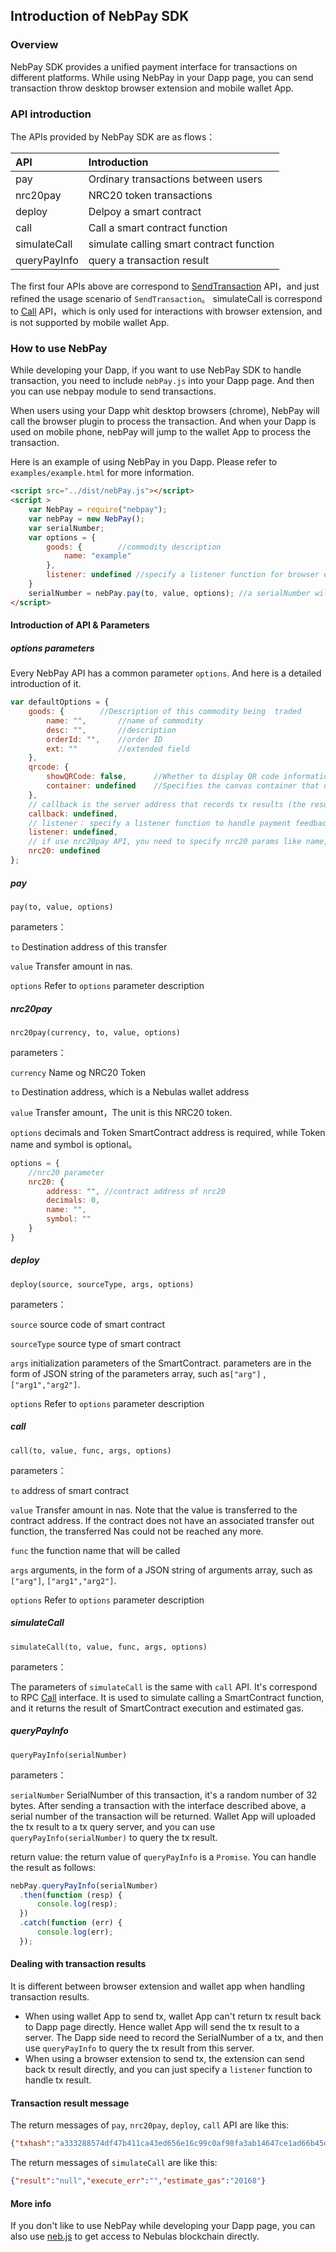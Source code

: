 ## Introduction of NebPay SDK

### Overview
NebPay SDK provides a unified payment interface for transactions on different platforms. While using NebPay in your Dapp page, you can send transaction throw desktop browser extension and mobile wallet App.

### API introduction

The APIs provided by NebPay SDK are as flows：
 
API | Introduction 
:--- | :---
pay | Ordinary transactions between users
nrc20pay|NRC20 token transactions
deploy|Delpoy a smart contract
call|Call a smart contract function
simulateCall|simulate calling smart contract function
queryPayInfo|query a transaction result

The first four APIs above are correspond to [SendTransaction](https://github.com/nebulasio/wiki/blob/master/rpc_admin.md#sendtransaction) API，and just refined the usage scenario of `SendTransaction`。
simulateCall is correspond to [Call](https://github.com/nebulasio/wiki/blob/master/rpc.md#call) API，which is only used for interactions with browser extension, and is not supported by mobile wallet App.


### How to use NebPay
While developing your Dapp, if you want to use NebPay SDK to handle transaction, you need to include `nebPay.js` into your Dapp page. And then you can use nebpay module to send transactions.

When users using your Dapp whit desktop browsers (chrome), NebPay will call the browser plugin to process the transaction. And when your Dapp is used on mobile phone, nebPay will jump to the wallet App to process the transaction.

Here is an example of using NebPay in you Dapp. Please refer to `examples/example.html` for more information.
```html
<script src="../dist/nebPay.js"></script>
<script >
    var NebPay = require("nebpay");
    var nebPay = new NebPay();    
    var serialNumber;
    var options = {
        goods: {        //commodity description
            name: "example"
        },        
        listener: undefined //specify a listener function for browser extension, which will handle the tx result
    }
    serialNumber = nebPay.pay(to, value, options); //a serialNumber will be returned when calling the NebPay API, then you can query the tx result with this SerialNumber
</script>
```

#### Introduction of API & Parameters

##### options parameters

Every NebPay API has a common parameter `options`. And here is a detailed introduction of it.
```js
var defaultOptions = {
	goods: {        //Description of this commodity being  traded
		name: "",       //name of commodity
		desc: "",       //description
		orderId: "",    //order ID
		ext: ""         //extended field
	},
	qrcode: {
		showQRCode: false,      //Whether to display QR code information
		container: undefined    //Specifies the canvas container that displays the QR code. 
	},
	// callback is the server address that records tx results (the results is uploaded by wallet App)
	callback: undefined,
	// listener： specify a listener function to handle payment feedback message（just used by browser extension，App wallet doesn't support listener）
	listener: undefined,
	// if use nrc20pay API, you need to specify nrc20 params like name, address, symbol, decimals
	nrc20: undefined
};
```

##### pay

    pay(to, value, options)

parameters：

`to` Destination address of this transfer

`value` Transfer amount in nas.

`options` Refer to `options` parameter description

##### nrc20pay

    nrc20pay(currency, to, value, options)

parameters：

`currency` Name og NRC20 Token

`to` Destination address, which is a Nebulas wallet address

`value` Transfer amount，The unit is this NRC20 token.

`options` decimals and Token SmartContract address is required, while Token name and symbol is optional。

```js
options = {
    //nrc20 parameter
    nrc20: {  
        address: "", //contract address of nrc20
        decimals: 0,
        name: "",
        symbol: ""
    }
}
```

##### deploy

    deploy(source, sourceType, args, options)

parameters：

`source` source code of smart contract

`sourceType` source type of smart contract

`args` initialization parameters of the SmartContract. parameters are in the form of JSON string of the parameters array, such as`["arg"]` , `["arg1","arg2"]`.

`options` Refer to `options` parameter description


##### call

    call(to, value, func, args, options)

parameters：

`to` address of smart contract

`value` Transfer amount in nas. Note that the value is transferred to the contract address. If the contract does not have an associated transfer out function, the transferred Nas could not be reached any more.

`func` the function name that will be called

`args` arguments, in the form of a JSON string of arguments array, such as `["arg"]`, `["arg1","arg2"]`.

`options` Refer to `options` parameter description

##### simulateCall

    simulateCall(to, value, func, args, options)

parameters：

The parameters of `simulateCall` is the same with `call` API. It's correspond to RPC [Call](https://github.com/nebulasio/wiki/blob/master/rpc.md#call) interface. It is used to simulate calling a SmartContract function, and it returns the result of SmartContract execution and estimated gas.

##### queryPayInfo

    queryPayInfo(serialNumber)

parameters：

`serialNumber` SerialNumber of this transaction, it's a random number of 32 bytes. After sending a transaction with the interface described above, a serial number of the transaction will be returned. Wallet App will uploaded the tx result to a tx query server, and you can use `queryPayInfo(serialNumber)` to query the tx result.

return value: the return value of `queryPayInfo` is a `Promise`. You can handle the result as follows:

```js
nebPay.queryPayInfo(serialNumber)
  .then(function (resp) {
      console.log(resp);
  })
  .catch(function (err) {
      console.log(err);
  });
```

#### Dealing with transaction results
It is different between browser extension and wallet app when handling transaction results.
* When using wallet App to send tx, wallet App can't return tx result back to Dapp page directly. Hence wallet App will send the tx result to a server. The Dapp side need to record the SerialNumber of a tx, and then use `queryPayInfo` to query the tx result from this server.
* When using a browser extension to send tx, the extension can send back tx result directly, and you can just specify a  `listener` function to handle tx result. 

#### Transaction result message

The return messages of `pay`, `nrc20pay`, `deploy`, `call` API are like this:
```json
{"txhash":"a333288574df47b411ca43ed656e16c99c0af98fa3ab14647ce1ad66b45d43f1","contract_address":""}
```

The return messages of `simulateCall` are like this:
```json
{"result":"null","execute_err":"","estimate_gas":"20168"}
```

#### More info
If you don't like to use NebPay while developing your Dapp page, you can also use [neb.js](https://github.com/nebulasio/neb.js) to get access to Nebulas blockchain directly.
